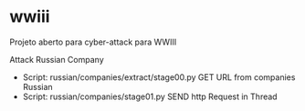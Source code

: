 # wwiii
Projeto aberto para cyber-attack para WWIII

Attack Russian Company
* Script: russian/companies/extract/stage00.py      GET URL from companies Russian
* Script: russian/companies/stage01.py              SEND http Request in Thread


